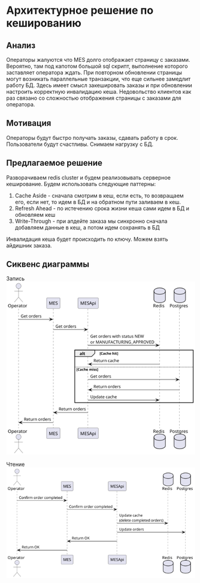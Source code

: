 # Архитектурное решение по кешированию

## Анализ
Операторы жалуются что MES долго отображает страницу с заказами. Вероятно, там под капотом большой sql скрипт, выполнение которого заставляет оператора ждать. При повторном обновлении страницы могут возникать параллельные транзакции, что еще сильнее замедлит работу БД. Здесь имеет смысл закешировать заказы и при обновлении настроить корректную инвалидацию кеша.
Недовольство клиентов как раз связано со сложностью отображения страницы с заказами для оператора.

## Мотивация
Операторы будут быстро получать заказы, сдавать работу в срок. Пользователи будут счастливы.
Снимаем нагрузку с БД.  

## Предлагаемое решение
Разворачиваем redis cluster и будем реализовывать серверное кеширование.
Будем использовать следующие паттерны:
1) Cache Aside - сначала смотрим в кеш, если есть, то возвращаем его, если нет, то идем в БД и на обратном пути заливаем в кеш.
2) Refresh Ahead - по истечению срока жизни кеша сами идем в БД и обновляем кеш
3) Write-Through - при апдейте заказа мы синхронно сначала добавляем данные в кеш, а потом идем сохранять в БД

Инвалидация кеша будет происходить по ключу. Можем взять айдишник заказа.

## Сиквенс диаграммы

Запись
![read.png](read.png)

Чтение
![write.png](write.png)
